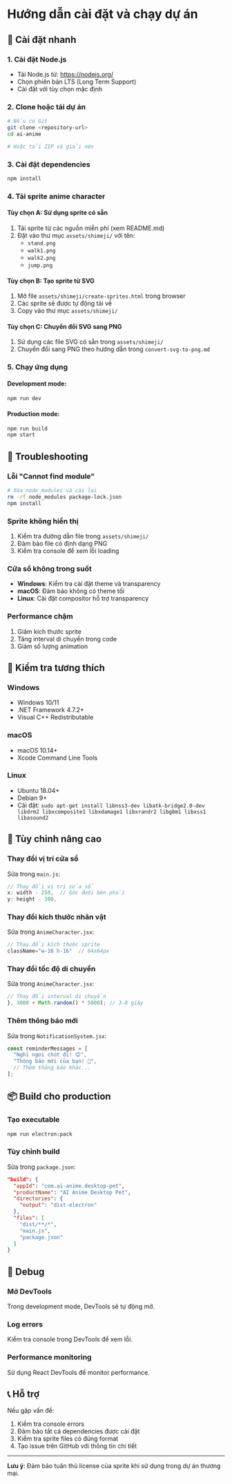 # Hướng dẫn cài đặt và chạy dự án

## 🚀 Cài đặt nhanh

### 1. Cài đặt Node.js
- Tải Node.js từ: https://nodejs.org/
- Chọn phiên bản LTS (Long Term Support)
- Cài đặt với tùy chọn mặc định

### 2. Clone hoặc tải dự án
```bash
# Nếu có Git
git clone <repository-url>
cd ai-anime

# Hoặc tải ZIP và giải nén
```

### 3. Cài đặt dependencies
```bash
npm install
```

### 4. Tải sprite anime character

#### Tùy chọn A: Sử dụng sprite có sẵn
1. Tải sprite từ các nguồn miễn phí (xem README.md)
2. Đặt vào thư mục `assets/shimeji/` với tên:
   - `stand.png`
   - `walk1.png`
   - `walk2.png`
   - `jump.png`

#### Tùy chọn B: Tạo sprite từ SVG
1. Mở file `assets/shimeji/create-sprites.html` trong browser
2. Các sprite sẽ được tự động tải về
3. Copy vào thư mục `assets/shimeji/`

#### Tùy chọn C: Chuyển đổi SVG sang PNG
1. Sử dụng các file SVG có sẵn trong `assets/shimeji/`
2. Chuyển đổi sang PNG theo hướng dẫn trong `convert-svg-to-png.md`

### 5. Chạy ứng dụng

#### Development mode:
```bash
npm run dev
```

#### Production mode:
```bash
npm run build
npm start
```

## 🔧 Troubleshooting

### Lỗi "Cannot find module"
```bash
# Xóa node_modules và cài lại
rm -rf node_modules package-lock.json
npm install
```

### Sprite không hiển thị
1. Kiểm tra đường dẫn file trong `assets/shimeji/`
2. Đảm bảo file có định dạng PNG
3. Kiểm tra console để xem lỗi loading

### Cửa sổ không trong suốt
- **Windows**: Kiểm tra cài đặt theme và transparency
- **macOS**: Đảm bảo không có theme tối
- **Linux**: Cài đặt compositor hỗ trợ transparency

### Performance chậm
1. Giảm kích thước sprite
2. Tăng interval di chuyển trong code
3. Giảm số lượng animation

## 📱 Kiểm tra tương thích

### Windows
- Windows 10/11
- .NET Framework 4.7.2+
- Visual C++ Redistributable

### macOS
- macOS 10.14+
- Xcode Command Line Tools

### Linux
- Ubuntu 18.04+
- Debian 9+
- Cài đặt: `sudo apt-get install libnss3-dev libatk-bridge2.0-dev libdrm2 libxcomposite1 libxdamage1 libxrandr2 libgbm1 libxss1 libasound2`

## 🎯 Tùy chỉnh nâng cao

### Thay đổi vị trí cửa sổ
Sửa trong `main.js`:
```javascript
// Thay đổi vị trí cửa sổ
x: width - 250,  // Góc dưới bên phải
y: height - 300,
```

### Thay đổi kích thước nhân vật
Sửa trong `AnimeCharacter.jsx`:
```javascript
// Thay đổi kích thước sprite
className="w-16 h-16"  // 64x64px
```

### Thay đổi tốc độ di chuyển
Sửa trong `AnimeCharacter.jsx`:
```javascript
// Thay đổi interval di chuyển
}, 3000 + Math.random() * 5000); // 3-8 giây
```

### Thêm thông báo mới
Sửa trong `NotificationSystem.jsx`:
```javascript
const reminderMessages = [
  "Nghỉ ngơi chút đi! 😊",
  "Thông báo mới của bạn! 🌟",
  // Thêm thông báo khác...
];
```

## 📦 Build cho production

### Tạo executable
```bash
npm run electron:pack
```

### Tùy chỉnh build
Sửa trong `package.json`:
```json
"build": {
  "appId": "com.ai-anime.desktop-pet",
  "productName": "AI Anime Desktop Pet",
  "directories": {
    "output": "dist-electron"
  },
  "files": [
    "dist/**/*",
    "main.js",
    "package.json"
  ]
}
```

## 🐛 Debug

### Mở DevTools
Trong development mode, DevTools sẽ tự động mở.

### Log errors
Kiểm tra console trong DevTools để xem lỗi.

### Performance monitoring
Sử dụng React DevTools để monitor performance.

## 📞 Hỗ trợ

Nếu gặp vấn đề:
1. Kiểm tra console errors
2. Đảm bảo tất cả dependencies được cài đặt
3. Kiểm tra sprite files có đúng format
4. Tạo issue trên GitHub với thông tin chi tiết

---

**Lưu ý**: Đảm bảo tuân thủ license của sprite khi sử dụng trong dự án thương mại.
